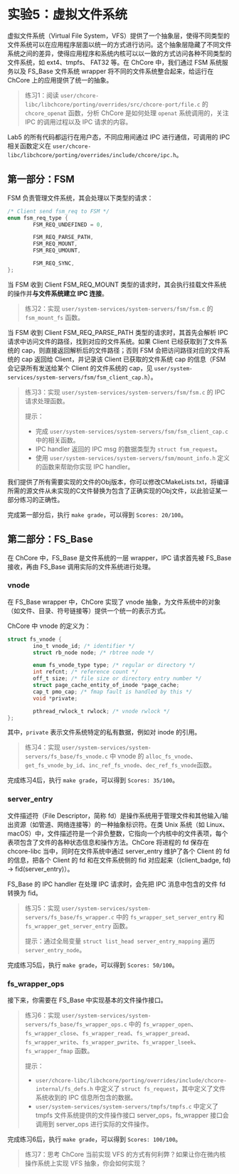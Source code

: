 # 实验5：虚拟文件系统

虚拟文件系统（Virtual File System，VFS）提供了一个抽象层，使得不同类型的文件系统可以在应用程序层面以统一的方式进行访问。这个抽象层隐藏了不同文件系统之间的差异，使得应用程序和系统内核可以以一致的方式访问各种不同类型的文件系统，如 ext4、tmpfs、 FAT32 等。在 ChCore 中，我们通过 FSM 系统服务以及 FS_Base 文件系统 wrapper 将不同的文件系统整合起来，给运行在 ChCore 上的应用提供了统一的抽象。

> 练习1：阅读 `user/chcore-libc/libchcore/porting/overrides/src/chcore-port/file.c` 的 `chcore_openat` 函数，分析 ChCore 是如何处理 `openat` 系统调用的，关注 IPC 的调用过程以及 IPC 请求的内容。

Lab5 的所有代码都运行在用户态，不同应用间通过 IPC 进行通信，可调用的 IPC 相关函数定义在 `user/chcore-libc/libchcore/porting/overrides/include/chcore/ipc.h`。

## 第一部分：FSM

FSM 负责管理文件系统，其会处理以下类型的请求：

```C
/* Client send fsm_req to FSM */
enum fsm_req_type {
        FSM_REQ_UNDEFINED = 0,

        FSM_REQ_PARSE_PATH,
        FSM_REQ_MOUNT,
        FSM_REQ_UMOUNT,

        FSM_REQ_SYNC,
};
```

当 FSM 收到 Client FSM_REQ_MOUNT 类型的请求时，其会执行挂载文件系统的操作并**与文件系统建立 IPC 连接**。

> 练习2：实现 `user/system-services/system-servers/fsm/fsm.c` 的 `fsm_mount_fs` 函数。

当 FSM 收到 Client FSM_REQ_PARSE_PATH 类型的请求时，其首先会解析 IPC 请求中访问文件的路径，找到对应的文件系统。如果 Client 已经获取到了文件系统的 cap，则直接返回解析后的文件路径；否则 FSM 会把访问路径对应的文件系统的 cap 返回给 Client，并记录该 Client 已获取的文件系统 cap 的信息（FSM 会记录所有发送给某个 Client 的文件系统的 cap，见 `user/system-services/system-servers/fsm/fsm_client_cap.h`）。

> 练习3：实现 `user/system-services/system-servers/fsm/fsm.c` 的 IPC 请求处理函数。
> 
> 提示：
>   * 完成 `user/system-services/system-servers/fsm/fsm_client_cap.c` 中的相关函数。
>   * IPC handler 返回的 IPC msg 的数据类型为 `struct fsm_request`。
>   * 使用 `user/system-services/system-servers/fsm/mount_info.h` 定义的函数来帮助你实现 IPC handler。

我们提供了所有需要实现的文件的Obj版本，你可以修改CMakeLists.txt，将编译所需的源文件从未实现的C文件替换为包含了正确实现的Obj文件，以此验证某一部分练习的正确性。

完成第一部分后，执行 `make grade`，可以得到 `Scores: 20/100`。

## 第二部分：FS_Base

在 ChCore 中，FS_Base 是文件系统的一层 wrapper，IPC 请求首先被 FS_Base 接收，再由 FS_Base 调用实际的文件系统进行处理。

### vnode

在 FS_Base wrapper 中，ChCore 实现了 vnode 抽象，为文件系统中的对象（如文件、目录、符号链接等）提供一个统一的表示方式。

ChCore 中 vnode 的定义为：
```C
struct fs_vnode {
        ino_t vnode_id; /* identifier */
        struct rb_node node; /* rbtree node */

        enum fs_vnode_type type; /* regular or directory */
        int refcnt; /* reference count */
        off_t size; /* file size or directory entry number */
        struct page_cache_entity_of_inode *page_cache;
        cap_t pmo_cap; /* fmap fault is handled by this */
        void *private;

        pthread_rwlock_t rwlock; /* vnode rwlock */
};
```

其中，`private` 表示文件系统特定的私有数据，例如对 inode 的引用。

> 练习4：实现 `user/system-services/system-servers/fs_base/fs_vnode.c` 中 vnode 的 `alloc_fs_vnode`、`get_fs_vnode_by_id`、`inc_ref_fs_vnode`、`dec_ref_fs_vnode`函数。

完成练习4后，执行 `make grade`，可以得到 `Scores: 35/100`。

### server_entry

文件描述符（File Descriptor，简称 fd）是操作系统用于管理文件和其他输入/输出资源（如管道、网络连接等）的一种抽象标识符。在类 Unix 系统（如 Linux、macOS）中，文件描述符是一个非负整数，它指向一个内核中的文件表项，每个表项包含了文件的各种状态信息和操作方法。ChCore 将进程的 fd 保存在 chcore-libc 当中，同时在文件系统中通过 server_entry 维护了各个 Client 的 fd 的信息，把各个 Client 的 fd 和在文件系统侧的 fid 对应起来（(client_badge, fd) -> fid(server_entry)）。

FS_Base 的 IPC handler 在处理 IPC 请求时，会先把 IPC 消息中包含的文件 fd 转换为 fid。

> 练习5：实现 `user/system-services/system-servers/fs_base/fs_wrapper.c` 中的 `fs_wrapper_set_server_entry` 和 `fs_wrapper_get_server_entry` 函数。
>
> 提示：通过全局变量 `struct list_head server_entry_mapping` 遍历 `server_entry_node`。

完成练习5后，执行 `make grade`，可以得到 `Scores: 50/100`。

### fs_wrapper_ops

接下来，你需要在 FS_Base 中实现基本的文件操作接口。

> 练习6：实现 `user/system-services/system-servers/fs_base/fs_wrapper_ops.c` 中的 `fs_wrapper_open`、`fs_wrapper_close`、`fs_wrapper_read`、`fs_wrapper_pread`、`fs_wrapper_write`、`fs_wrapper_pwrite`、`fs_wrapper_lseek`、`fs_wrapper_fmap` 函数。
>
> 提示：
>   * `user/chcore-libc/libchcore/porting/overrides/include/chcore-internal/fs_defs.h` 中定义了 `struct fs_request`，其中定义了文件系统收到的 IPC 信息所包含的数据。
>   * `user/system-services/system-servers/tmpfs/tmpfs.c` 中定义了 tmpfs 文件系统提供的文件操作接口 server_ops，fs_wrapper 接口会调用到 server_ops 进行实际的文件操作。

完成练习6后，执行 `make grade`，可以得到 `Scores: 100/100`。

> 练习7：思考 ChCore 当前实现 VFS 的方式有何利弊？如果让你在微内核操作系统上实现 VFS 抽象，你会如何实现？